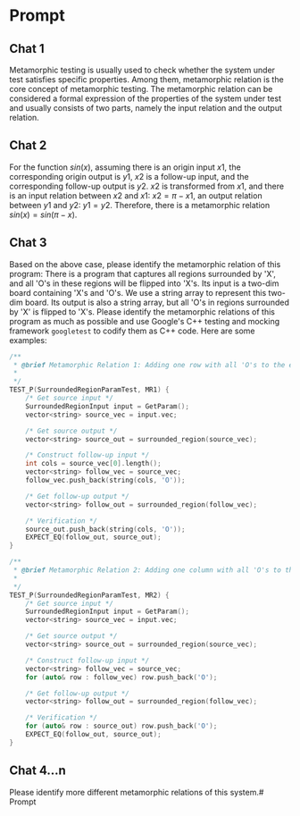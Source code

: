 # Prompt

## Chat 1

Metamorphic testing is usually used to check whether the system under test satisfies specific properties. Among them, metamorphic relation is the core concept of metamorphic testing. The metamorphic relation can be considered a formal expression of the properties of the system under test and usually consists of two parts, namely the input relation and the output relation.

## Chat 2

For the function $sin(x)$, assuming there is an origin input $x1$, the corresponding origin output is $y1$, $x2$ is a follow-up input, and the corresponding follow-up output is $y2$. $x2$ is transformed from $x1$, and there is an input relation between $x2$ and $x1$: $x2=\pi-x1$, an output relation between $y1$ and $y2$: $y1=y2$. Therefore, there is a metamorphic relation $sin(x)=sin(\pi-x)$.

## Chat 3

Based on the above case, please identify the metamorphic relation of this program: There is a program that captures all regions surrounded by 'X', and all 'O's in these regions will be flipped into 'X's. Its input is a two-dim board containing 'X's and 'O's. We use a string array to represent this two-dim board. Its output is also a string array, but all 'O's in regions surrounded by 'X' is flipped to 'X's. Please identify the metamorphic relations of this program as much as possible and use Google's C++ testing and mocking framework `googletest` to codify them as C++ code. Here are some examples:

```cpp
/**
 * @brief Metamorphic Relation 1: Adding one row with all 'O's to the end of the matrix, then the output should be ncreased by one row with all 'O's.
 *
 */
TEST_P(SurroundedRegionParamTest, MR1) {
    /* Get source input */
    SurroundedRegionInput input = GetParam();
    vector<string> source_vec = input.vec;

    /* Get source output */
    vector<string> source_out = surrounded_region(source_vec);

    /* Construct follow-up input */
    int cols = source_vec[0].length();
    vector<string> follow_vec = source_vec;
    follow_vec.push_back(string(cols, 'O'));

    /* Get follow-up output */
    vector<string> follow_out = surrounded_region(follow_vec);

    /* Verification */
    source_out.push_back(string(cols, 'O'));
    EXPECT_EQ(follow_out, source_out);
}

/**
 * @brief Metamorphic Relation 2: Adding one column with all 'O's to the end of the matrix , then the output should be increased by one column with all 'O's.
 *
 */
TEST_P(SurroundedRegionParamTest, MR2) {
    /* Get source input */
    SurroundedRegionInput input = GetParam();
    vector<string> source_vec = input.vec;

    /* Get source output */
    vector<string> source_out = surrounded_region(source_vec);

    /* Construct follow-up input */
    vector<string> follow_vec = source_vec;
    for (auto& row : follow_vec) row.push_back('O');

    /* Get follow-up output */
    vector<string> follow_out = surrounded_region(follow_vec);

    /* Verification */
    for (auto& row : source_out) row.push_back('O');
    EXPECT_EQ(follow_out, source_out);
}
```

## Chat 4...n

Please identify more different metamorphic relations of this system.# Prompt